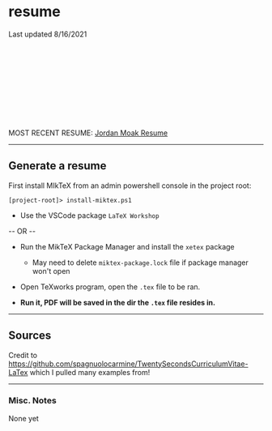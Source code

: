 # resume
Last updated 8/16/2021

<object data="https://github.com/JMoak/resume/blob/master/Jordan%20Moak%20Resume.pdf" type="application/pdf" width="700px" height="700px">
    <embed src="https://github.com/JMoak/resume/blob/master/Jordan%20Moak%20Resume.pdf">
        <p>MOST RECENT RESUME: <a href="https://github.com/JMoak/resume/blob/master/Jordan%20Moak%20Resume.pdf">Jordan Moak Resume</a></p>
    </embed>
</object>

---

## Generate a resume

First install MIkTeX from an admin powershell console in the project root:
```
[project-root]> install-miktex.ps1
```
- Use the VSCode package `LaTeX Workshop`


-- OR --

- Run the MikTeX Package Manager and install the `xetex` package
  - May need to delete `miktex-package.lock` file if package manager won't open


- Open TeXworks program, open the `.tex` file to be ran.

- **Run it, PDF will be saved in the dir the `.tex` file resides in.**

---

## Sources

Credit to https://github.com/spagnuolocarmine/TwentySecondsCurriculumVitae-LaTex which I pulled many examples from!

---
### Misc. Notes
None yet
